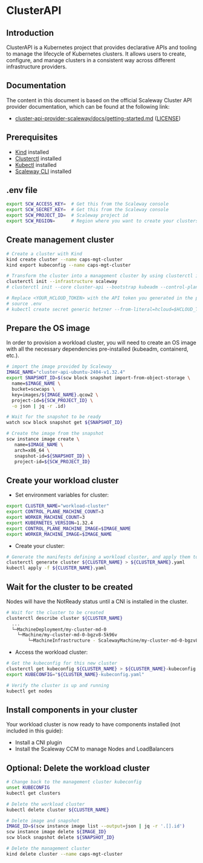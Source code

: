 # ClusterAPI

## Introduction

ClusterAPI is a Kubernetes project that provides declarative APIs and tooling to manage the lifecycle of Kubernetes clusters. It allows users to create, configure, and manage clusters in a consistent way across different infrastructure providers.

## Documentation

The content in this document is based on the official Scaleway Cluster API provider documentation, which can be found at the following link:
- [cluster-api-provider-scaleway/docs/getting-started.md](https://github.com/scaleway/cluster-api-provider-scaleway/blob/main/docs/getting-started.md) ([LICENSE](https://github.com/scaleway/cluster-api-provider-scaleway/blob/main/LICENSE))

## Prerequisites
- [Kind](https://kind.sigs.k8s.io/docs/user/quick-start/) installed
- [Clusterctl](https://cluster-api.sigs.k8s.io/user/quick-start.html#install-clusterctl) installed
- [Kubectl](https://kubernetes.io/docs/tasks/tools/) installed
- [Scaleway CLI](https://github.com/scaleway/scaleway-cli) installed

## .env file

```bash
export SCW_ACCESS_KEY=  # Get this from the Scaleway console
export SCW_SECRET_KEY=  # Get this from the Scaleway console
export SCW_PROJECT_ID=  # Scaleway project id
export SCW_REGION=      # Region where you want to create your clusters (e.g. "fr-par")
```

## Create management cluster

```bash
# Create a cluster with Kind
kind create cluster --name caps-mgt-cluster
kind export kubeconfig --name caps-mgt-cluster

# Transform the cluster into a management cluster by using clusterctl init.
clusterctl init --infrastructure scaleway
# clusterctl init --core cluster-api --bootstrap kubeadm --control-plane kubeadm --infrastructure hetzner

# Replace <YOUR_HCLOUD_TOKEN> with the API token you generated in the previous step
# source .env
# kubectl create secret generic hetzner --from-literal=hcloud=$HCLOUD_TOKEN
```

## Prepare the OS image
In order to provision a workload cluster, you will need to create an OS image with all the necessary dependencies pre-installed (kubeadm, containerd, etc.).

```bash
# import the image provided by Scaleway
IMAGE_NAME="cluster-api-ubuntu-2404-v1.32.4"
export SNAPSHOT_ID=$(scw block snapshot import-from-object-storage \
  name=$IMAGE_NAME \
  bucket=scwcaps \
  key=images/${IMAGE_NAME}.qcow2 \
  project-id=${SCW_PROJECT_ID} \
  -o json | jq -r .id)

# Wait for the snapshot to be ready
watch scw block snapshot get ${SNAPSHOT_ID}

# Create the image from the snapshot
scw instance image create \
   name=$IMAGE_NAME \
   arch=x86_64 \
   snapshot-id=${SNAPSHOT_ID} \
   project-id=${SCW_PROJECT_ID}
```

## Create your workload cluster

- Set environment variables for cluster:
```bash
export CLUSTER_NAME="workload-cluster"
export CONTROL_PLANE_MACHINE_COUNT=3
export WORKER_MACHINE_COUNT=3
export KUBERNETES_VERSION=1.32.4
export CONTROL_PLANE_MACHINE_IMAGE=$IMAGE_NAME
export WORKER_MACHINE_IMAGE=$IMAGE_NAME
```

- Create your cluster:
```bash
# Generate the manifests defining a workload cluster, and apply them to the bootstrap cluster
clusterctl generate cluster ${CLUSTER_NAME} > ${CLUSTER_NAME}.yaml
kubectl apply -f ${CLUSTER_NAME}.yaml
```

## Wait for the cluster to be created

Nodes will have the NotReady status until a CNI is installed in the cluster.

```bash
# Wait for the cluster to be created
clusterctl describe cluster ${CLUSTER_NAME}
  ...
  └─MachineDeployment/my-cluster-md-0                                         False  Warning   WaitingForAvailableMachines  3m31s  Minimum availability requires 1 replicas, current 0 available
    └─Machine/my-cluster-md-0-bgzv8-5k96v                                     True                                          2m15s
        └─MachineInfrastructure - ScalewayMachine/my-cluster-md-0-bgzv8-5k96v
```

- Access the workload cluster:
```bash
# Get the kubeconfig for this new cluster
clusterctl get kubeconfig ${CLUSTER_NAME} > ${CLUSTER_NAME}-kubeconfig.yaml
export KUBECONFIG="${CLUSTER_NAME}-kubeconfig.yaml"

# Verify the cluster is up and running
kubectl get nodes
```

## Install components in your cluster

Your workload cluster is now ready to have components installed (not included in this guide):

- Install a CNI plugin
- Install the Scaleway CCM to manage Nodes and LoadBalancers

## Optional: Delete the workload cluster

```bash
# Change back to the management cluster kubeconfig
unset KUBECONFIG
kubectl get clusters

# Delete the workload cluster
kubectl delete cluster ${CLUSTER_NAME}

# Delete image and snapshot
IMAGE_ID=$(scw instance image list --output=json | jq -r '.[].id')
scw instance image delete ${IMAGE_ID}
scw block snapshot delete ${SNAPSHOT_ID}

# Delete the management cluster
kind delete cluster --name caps-mgt-cluster
```
